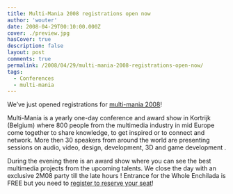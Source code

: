 ```yaml
---
title: Multi-Mania 2008 registrations open now
author: 'wouter'
date: 2008-04-29T00:10:00.000Z
cover: ./preview.jpg
hasCover: true
description: false
layout: post
comments: true
permalink: /2008/04/29/multi-mania-2008-registrations-open-now/
tags:
  - Conferences
  - multi-mania
---
```

We’ve just opened registrations for [multi-mania 2008][1]!

Multi-Mania is a yearly one-day conference and award show in Kortrijk (Belgium) where 800 people from the multimedia industry in mid Europe come together to share knowledge, to get inspired or to connect and network. More then 30 speakers from around the world are presenting sessions on audio, video, design, development, 3D and game development .

During the evening there is an award show where you can see the best multimedia projects from the upcoming talents. We close the day with an exclusive 2M08 party till the late hours ! Entrance for the Whole Enchilada is FREE but you need to [register to reserve your seat][1]!

[1]: http://www.multi-mania.be